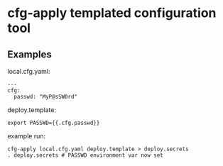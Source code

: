 # cfg-apply templated configuration tool

## Examples

local.cfg.yaml:

    ---
    cfg:
      passwd: "MyP@sSW0rd"

deploy.template:

    export PASSWD={{.cfg.passwd}}

example run:

    cfg-apply local.cfg.yaml deploy.template > deploy.secrets
    . deploy.secrets # PASSWD environment var now set

